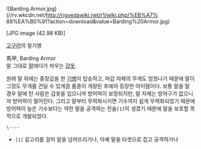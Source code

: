 ![Barding Armor.jpg](//rv.wkcdn.net/http://rigvedawiki.net/r1/wiki.php/%EB%A7%
88%EA%B0%91?action=download&value=Barding%20Armor.jpg)

[JPG image (42.98 KB)]

[고구려](%EA%B3%A0%EA%B5%AC%EB%A0%A4.md)의 철기병

馬甲, Barding Armor  
말 그대로 [말](%EB%A7%90.md)에다가 씌우는 [갑옷](%EA%B0%91%EC%98%B7.md).

원래 말 위에는 중장갑을 한 [기병](%EA%B8%B0%EB%B3%91.md)이 탑승하고, 마갑 자체의 무게도 엄청나기 때문에 말이
그정도 무게를 견딜 수 있게끔 품종이 개량된 후에야 등장한 아이템이다. 보통 말을 탈 경우 말에 탄 사람은 갑옷을 입으니까 방어력이
보장되지만, 말 자체는 방어구가 없으니까 방어력이 떨어진다. 그리고 말부터 무력화시키면 기수까지 쉽게 무력화되었기 때문에 방어력이 높은
기수보다는 약한 말을 공격하는 전술`[1]`이 생겼기 때문에 말을 보호할 목적으로 개발되었다.

`\----`

  * `[1]` 갈고리를 걸어 말을 넘어뜨리거나, 아예 말을 타겟으로 잡고 공격하거나

